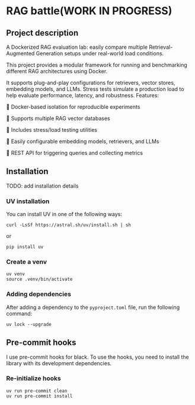 # RAG battle(WORK IN PROGRESS)

## Project description

A Dockerized RAG evaluation lab: easily compare multiple Retrieval-Augmented Generation
setups under real-world load conditions.

This project provides a modular framework for running and benchmarking different RAG
architectures using Docker.

It supports plug-and-play configurations for retrievers, vector stores, embedding
models, and LLMs. Stress tests simulate a production load to help evaluate performance,
latency, and robustness.
Features:

🔹 Docker-based isolation for reproducible experiments

🔹 Supports multiple RAG vector databases

🔹 Includes stress/load testing utilities

🔹 Easily configurable embedding models, retrievers, and LLMs

🔹 REST API for triggering queries and collecting metrics

## Installation

TODO: add installation details

### UV installation

You can install UV in one of the following ways:

```shell
curl -LsSf https://astral.sh/uv/install.sh | sh
```

or

```shell
pip install uv
```

### Create a venv

```shell
uv venv
source .venv/bin/activate
```

### Adding dependencies

After adding a dependency to the `pyproject.toml` file, run the following command:

```shell
uv lock --upgrade
```

## Pre-commit hooks

I use pre-commit hooks for black.
To use the hooks, you need to install the library with its development dependencies.

### Re-initialize hooks

```shell
uv run pre-commit clean
uv run pre-commit install
```